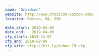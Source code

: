 ```yaml
---
name: "Droidcon"
website: http://www.droidcon-boston.com/
location: Boston, MA, USA

date_start: 2019-04-08
date_end:   2019-04-09
cfp_start: 2018-11-07
cfp_end: 2019-02-09
cfp_site: http://bit.ly/dcbos-19-cfp
---
```

